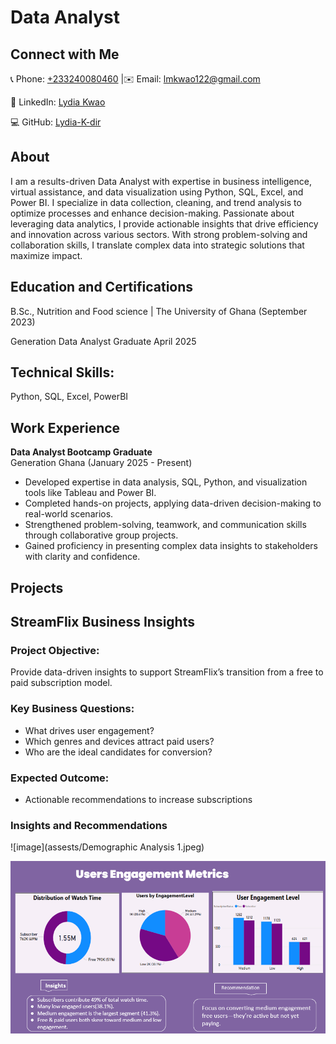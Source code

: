 # Data Analyst

## Connect with Me

📞 Phone: [+233240080460](tel:+233240080460)  |✉️ Email: [lmkwao122@gmail.com](mailto:lmkwao122@gmail.com)  

🔗 LinkedIn: [Lydia Kwao](https://www.linkedin.com/in/lydia-kwao112/)  

💻 GitHub: [Lydia-K-dir](https://github.com/Lydia-K-dir)

## About
I am a results-driven Data Analyst with expertise in business intelligence, virtual assistance, and data visualization using Python, SQL, Excel, and Power BI. I specialize in data collection, cleaning, and trend analysis to optimize processes and enhance decision-making. Passionate about leveraging data analytics, I provide actionable insights that drive efficiency and innovation across various sectors. With strong problem-solving and collaboration skills, I translate complex data into strategic solutions that maximize impact.

## Education and Certifications
B.Sc., Nutrition and Food science | The University of Ghana (September 2023)

Generation Data Analyst Graduate April 2025

## Technical Skills: 
Python, SQL, Excel, PowerBI

## Work Experience
**Data Analyst Bootcamp Graduate**  
Generation Ghana (January 2025 - Present) 

- Developed expertise in data analysis, SQL, Python, and visualization tools like Tableau and Power BI.  
- Completed hands-on projects, applying data-driven decision-making to real-world scenarios.  
- Strengthened problem-solving, teamwork, and communication skills through collaborative group projects.  
- Gained proficiency in presenting complex data insights to stakeholders with clarity and confidence.  

## Projects
## StreamFlix Business Insights

### Project Objective:
Provide data-driven insights to support StreamFlix’s transition from a free to paid subscription model.

### Key Business Questions:
- What drives user engagement?
- Which genres and devices attract paid users?
- Who are the ideal candidates for conversion?

### Expected Outcome:
- Actionable recommendations to increase subscriptions

### Insights and Recommendations
![image](assests/Demographic Analysis 1.jpeg)

![image](assests/2.png)




